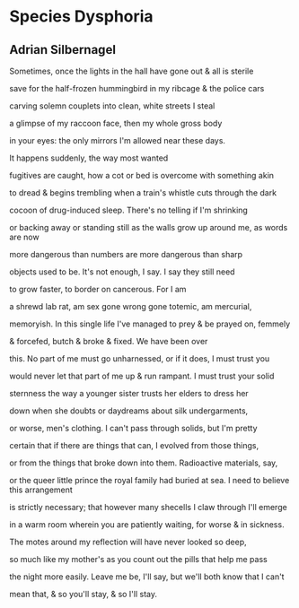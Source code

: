 # Species Dysphoria
## Adrian Silbernagel

Sometimes, once the lights in the hall
have gone out & all is sterile

save for the half-frozen hummingbird
in my ribcage & the police cars

carving solemn couplets
into clean, white streets I steal

a glimpse of my raccoon face,
then my whole gross body

in your eyes: the only mirrors I'm
allowed near these days.

It happens suddenly,
the way most wanted

fugitives are caught, how a cot
or bed is overcome with something akin

to dread & begins trembling
when a train's whistle cuts through the dark

cocoon of drug-induced sleep.
There's no telling if I'm shrinking

or backing away or standing still as the walls
grow up around me, as words are now

more dangerous than numbers are
more dangerous than sharp

objects used to be. It's not enough,
I say. I say they still need

to grow faster, to border
on cancerous. For I am

a shrewd lab rat, am sex gone
wrong gone totemic, am mercurial,

memoryish. In this single life I've managed
to prey & be prayed on, femmely

& forcefed, butch & broke
& fixed. We have been over

this. No part of me must go unharnessed,
or if it does, I must trust you

would never let that part of me up
& run rampant. I must trust your solid

sternness the way a younger sister
trusts her elders to dress her

down when she doubts or daydreams
about silk undergarments,

or worse, men's clothing. I can't pass
through solids, but I'm pretty

certain that if there are things that can,
I evolved from those things,

or from the things that broke down
into them. Radioactive materials, say,

or the queer little prince the royal family had
buried at sea. I need to believe this arrangement

is strictly necessary; that however many
shecells I claw through I'll emerge

in a warm room wherein you are patiently
waiting, for worse & in sickness.

The motes around my reflection
will have never looked so deep,

so much like my mother's as you count
out the pills that help me pass

the night more easily. Leave me be,
I'll say, but we'll both know that I can't

mean that, & so you'll stay,
& so I'll stay.
